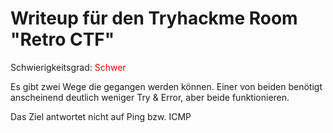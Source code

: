 # Writeup für den Tryhackme Room "Retro CTF"

Schwierigkeitsgrad: <span style="color:red">Schwer</span>

Es gibt zwei Wege die gegangen werden können. Einer von beiden benötigt anscheinend deutlich weniger Try & Error, aber beide funktionieren. 

Das Ziel antwortet nicht auf Ping bzw. ICMP 

